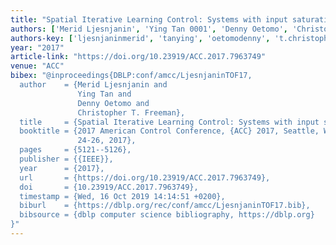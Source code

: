 ```yaml
---
title: "Spatial Iterative Learning Control: Systems with input saturation"
authors: ['Merid Ljesnjanin', 'Ying Tan 0001', 'Denny Oetomo', 'Christopher T. Freeman']
authors-key: ['ljesnjaninmerid', 'tanying', 'oetomodenny', 't.christopher']
year: "2017"
article-link: "https://doi.org/10.23919/ACC.2017.7963749"
venue: "ACC"
bibex: "@inproceedings{DBLP:conf/amcc/LjesnjaninTOF17,
  author    = {Merid Ljesnjanin and
               Ying Tan and
               Denny Oetomo and
               Christopher T. Freeman},
  title     = {Spatial Iterative Learning Control: Systems with input saturation},
  booktitle = {2017 American Control Conference, {ACC} 2017, Seattle, WA, USA, May
               24-26, 2017},
  pages     = {5121--5126},
  publisher = {{IEEE}},
  year      = {2017},
  url       = {https://doi.org/10.23919/ACC.2017.7963749},
  doi       = {10.23919/ACC.2017.7963749},
  timestamp = {Wed, 16 Oct 2019 14:14:51 +0200},
  biburl    = {https://dblp.org/rec/conf/amcc/LjesnjaninTOF17.bib},
  bibsource = {dblp computer science bibliography, https://dblp.org}
}"
---
```

